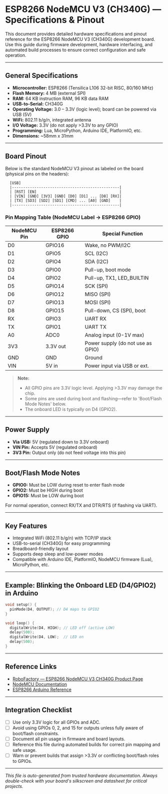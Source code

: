 # ESP8266 NodeMCU V3 (CH340G) — Specifications & Pinout

This document provides detailed hardware specifications and pinout reference for the ESP8266 NodeMCU V3 (CH340G) development board. Use this guide during firmware development, hardware interfacing, and automated build processes to ensure correct configuration and safe operation.

---

## General Specifications

- **Microcontroller:** ESP8266 (Tensilica L106 32-bit RISC, 80/160 MHz)
- **Flash Memory:** 4 MB (external SPI)
- **RAM:** 64 KB instruction RAM, 96 KB data RAM
- **USB-to-Serial:** CH340G
- **Operating Voltage:** 3.0 – 3.3V (logic level); board can be powered via USB (5V)
- **WiFi:** 802.11 b/g/n, integrated antenna
- **I/O Voltage:** 3.3V (do not apply >3.3V to any GPIO)
- **Programming:** Lua, MicroPython, Arduino IDE, PlatformIO, etc.
- **Dimensions:** ~58mm x 31mm

---

## Board Pinout

Below is the standard NodeMCU V3 pinout as labeled on the board (physical pins on the headers):

```
  [USB]
  |------------------------------------------------|
  | [RST] [EN]                                     |
  | [VIN] [GND] [3V3] [GND] [D0] [D1] ... [D8] [RX]|
  | [TX] [SD3] [SD2] [SD1] [CMD] ... [A0] [GND]    |
  |------------------------------------------------|
```

### Pin Mapping Table (NodeMCU Label → ESP8266 GPIO)

| NodeMCU Pin | ESP8266 GPIO | Special Function             |
|-------------|--------------|------------------------------|
| D0          | GPIO16       | Wake, no PWM/I2C             |
| D1          | GPIO5        | SCL (I2C)                    |
| D2          | GPIO4        | SDA (I2C)                    |
| D3          | GPIO0        | Pull-up, boot mode           |
| D4          | GPIO2        | Pull-up, TX1, LED_BUILTIN    |
| D5          | GPIO14       | SCK (SPI)                    |
| D6          | GPIO12       | MISO (SPI)                   |
| D7          | GPIO13       | MOSI (SPI)                   |
| D8          | GPIO15       | Pull-down, CS (SPI), boot    |
| RX          | GPIO3        | UART RX                      |
| TX          | GPIO1        | UART TX                      |
| A0          | ADC0         | Analog input (0-1V max)      |
| 3V3         | 3.3V out     | Power supply (do not use as GPIO) |
| GND         | GND          | Ground                       |
| VIN         | 5V in        | Power input via USB or ext.   |

> **Note:**  
> - All GPIO pins are 3.3V logic level. Applying >3.3V may damage the chip.
> - Some pins are used during boot and flashing—refer to 'Boot/Flash Mode Notes' below.
> - The onboard LED is typically on D4 (GPIO2).

---

## Power Supply

- **Via USB:** 5V (regulated down to 3.3V onboard)
- **VIN Pin:** Accepts 5V (regulated onboard)
- **3V3 Pin:** Output only (do not feed voltage into this pin)

---

## Boot/Flash Mode Notes

- **GPIO0:** Must be LOW during reset to enter flash mode
- **GPIO2:** Must be HIGH during boot
- **GPIO15:** Must be LOW during boot

For normal operation, connect RX/TX and DTR/RTS (if flashing via UART).

---

## Key Features

- Integrated WiFi (802.11 b/g/n) with TCP/IP stack
- USB-to-serial (CH340G) for easy programming
- Breadboard-friendly layout
- Supports deep sleep and low-power modes
- Compatible with Arduino IDE, PlatformIO, NodeMCU firmware (Lua), MicroPython, etc.

---

## Example: Blinking the Onboard LED (D4/GPIO2) in Arduino

```cpp
void setup() {
  pinMode(D4, OUTPUT); // D4 maps to GPIO2
}

void loop() {
  digitalWrite(D4, HIGH); // LED off (active LOW)
  delay(500);
  digitalWrite(D4, LOW);  // LED on
  delay(500);
}
```

---

## Reference Links

- [RoboFactory — ESP8266 NodeMCU V3 CH340G Product Page](https://www.robofactory.co.za/esp-controllers/26-esp8266-ch340g-nodemcu-v3-lua-wifi-development-board.html)
- [NodeMCU Documentation](https://nodemcu.readthedocs.io/en/master/en/modules/gpio/)
- [ESP8266 Arduino Reference](https://arduino-esp8266.readthedocs.io/en/latest/)

---

## Integration Checklist

- [ ] Use only 3.3V logic for all GPIOs and ADC.
- [ ] Avoid using GPIOs 0, 2, and 15 for outputs unless fully aware of boot/flash constraints.
- [ ] Document all pin usage in firmware and board layouts.
- [ ] Reference this file during automated builds for correct pin mapping and safe usage.
- [ ] Warn or prevent builds that assign >3.3V or conflicting boot/flash roles to GPIOs.

---

*This file is auto-generated from trusted hardware documentation. Always double-check with your board's silkscreen and datasheet for critical projects.*